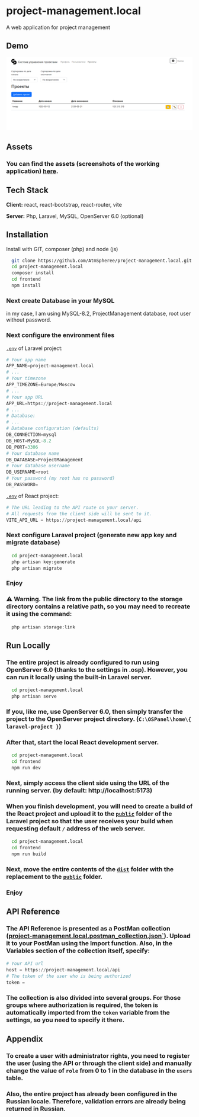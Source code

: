 
# project-management.local

A web application for project management

## Demo
![Preview of the application](/screen.png)

## Assets
### You can find the assets (screenshots of the working application) [here](/assets).

## Tech Stack

**Client:** react, react-bootstrap, react-router, vite

**Server:** Php, Laravel, MySQL, OpenServer 6.0 (optional)


## Installation

Install with GIT, composer (php) and node (js)

```bash
  git clone https://github.com/AtmSpheree/project-management.local.git
  cd project-management.local
  composer install
  cd frontend
  npm install
```

### Next create Database in your MySQL
in my case, I am using MySQL-8.2, ProjectManagement database, root user without password.

### Next configure the environment files

[`.env`](/.env.example) of Laravel project:

```python
# Your app name
APP_NAME=project-management.local
# ...
# Your timezone
APP_TIMEZONE=Europe/Moscow
# ...
# Your app URL
APP_URL=https://project-management.local
# ...
# Database:
# ...
# Database configuration (defaults)
DB_CONNECTION=mysql
DB_HOST=MySQL-8.2
DB_PORT=3306
# Your database name
DB_DATABASE=ProjectManagement
# Your database username
DB_USERNAME=root
# Your password (my root has no password)
DB_PASSWORD=
```

[`.env`](/frontend/.env.example) of React project:

```python
# The URL leading to the API route on your server.
# All requests from the client side will be sent to it.
VITE_API_URL = https://project-management.local/api
```

### Next configure Laravel project (generate new app key and migrate database)

```bash
  cd project-management.local
  php artisan key:generate
  php artisan migrate
```

### Enjoy

### ⚠ Warning. The link from the public directory to the storage directory contains a relative path, so you may need to recreate it using the command:
```bash
  php artisan storage:link
```

## Run Locally

### The entire project is already configured to run using OpenServer 6.0 (thanks to the settings in .osp). However, you can run it locally using the built-in Laravel server.

```bash
  cd project-management.local
  php artisan serve
```

### If you, like me, use OpenServer 6.0, then simply transfer the project to the OpenServer project directory. (`C:\OSPanel\home\{ laravel-project }`)

### After that, start the local React development server.

```bash
  cd project-management.local
  cd frontend
  npm run dev
```

### Next, simply access the client side using the URL of the running server. (by default: http://localhost:5173)

### When you finish development, you will need to create a build of the React project and upload it to the [`public`](/public) folder of the Laravel project so that the user receives your build when requesting default `/` address of the web server.

```bash
  cd project-management.local
  cd frontend
  npm run build
```

### Next, move the entire contents of the [`dist`](/frontend/dist) folder with the replacement to the [`public`](/public) folder.

### Enjoy
## API Reference

### The API Reference is presented as a PostMan collection ([project-management.local.postman_collection.json`](/project-management.local.postman_collection.json)). Upload it to your PostMan using the Import function. Also, in the Variables section of the collection itself, specify:

```python
# Your API url
host = https://project-management.local/api
# The token of the user who is being authorized
token = 
```

### The collection is also divided into several groups. For those groups where authorization is required, the token is automatically imported from the `token` variable from the settings, so you need to specify it there.
## Appendix

### To create a user with administrator rights, you need to register the user (using the API or through the client side) and manually change the value of `role` from 0 to 1 in the database in the `users` table.
### Also, the entire project has already been configured in the Russian locale. Therefore, validation errors are already being returned in Russian.
